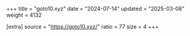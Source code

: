 +++
title = "goto10.xyz"
date = "2024-07-14"
updated = "2025-03-08"
weight = 4132

[extra]
source = "https://goto10.xyz/"
ratio = 77
size = 4
+++
